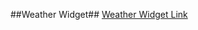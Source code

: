 ##Weather Widget##
 [Weather Widget Link](http://arms0333.github.io/weather_widget/ "Ottawa weather Widget")
